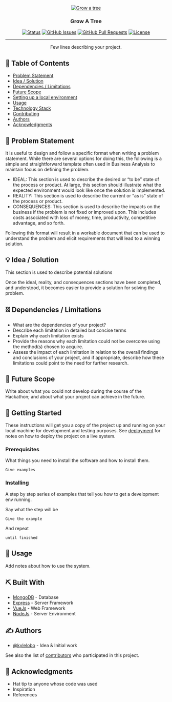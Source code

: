 <p align="center">
  <a href="" rel="noopener">
 <img src="https://i.imgur.com/AZ2iWek.png" alt="Grow a tree"></a>
</p>
<h3 align="center">Grow A Tree</h3>

<div align="center">

  [![Status](https://img.shields.io/badge/status-active-success.svg)]() 
  [![GitHub Issues](https://img.shields.io/github/issues/Svetloslav15/Grow-a-tree.svg)](https://github.com/Svetloslav15/Grow-a-tree/issues)
  [![GitHub Pull Requests](https://img.shields.io/github/issues-pr/Svetloslav15/Grow-a-tree.svg)](https://github.com/Svetloslav15/Grow-a-tree/pulls)
  [![License](https://img.shields.io/badge/license-MIT-blue.svg)](LICENSE.md)

</div>

---

<p align="center"> Few lines describing your project.
    <br> 
</p>

## 📝 Table of Contents
- [Problem Statement](#problem_statement)
- [Idea / Solution](#idea)
- [Dependencies / Limitations](#limitations)
- [Future Scope](#future_scope)
- [Setting up a local environment](#getting_started)
- [Usage](#usage)
- [Technology Stack](#tech_stack)
- [Contributing](../CONTRIBUTING.md)
- [Authors](#authors)
- [Acknowledgments](#acknowledgments)

## 🧐 Problem Statement <a name = "problem_statement"></a>
It is useful to design and follow a specific format when writing a problem statement. While there are several options
for doing this, the following is a simple and straightforward template often used in Business Analysis to maintain
focus on defining the problem.

- IDEAL: This section is used to describe the desired or “to be” state of the process or product. At large, this section 
should illustrate what the expected environment would look like once the solution is implemented.
- REALITY: This section is used to describe the current or “as is” state of the process or product. 
- CONSEQUENCES: This section is used to describe the impacts on the business if the problem is not fixed or improved upon.
This includes costs associated with loss of money, time, productivity, competitive advantage, and so forth.

Following this format will result in a workable document that can be used to understand the problem and elicit
requirements that will lead to a winning solution. 

## 💡 Idea / Solution <a name = "idea"></a>
This section is used to describe potential solutions

Once the ideal, reality, and consequences sections have been 
completed, and understood, it becomes easier to provide a solution for solving the problem.

## ⛓️ Dependencies / Limitations <a name = "limitations"></a>
- What are the dependencies of your project?
- Describe each limitation in detailed but concise terms
- Explain why each limitation exists
- Provide the reasons why each limitation could not be overcome using the method(s) chosen to acquire.
- Assess the impact of each limitation in relation to the overall findings and conclusions of your project, and if 
appropriate, describe how these limitations could point to the need for further research.

## 🚀 Future Scope <a name = "future_scope"></a>
Write about what you could not develop during the course of the Hackathon; and about what your project can achieve 
in the future.

## 🏁 Getting Started <a name = "getting_started"></a>
These instructions will get you a copy of the project up and running on your local machine for development 
and testing purposes. See [deployment](#deployment) for notes on how to deploy the project on a live system.

### Prerequisites

What things you need to install the software and how to install them.

```
Give examples
```

### Installing

A step by step series of examples that tell you how to get a development env running.

Say what the step will be

```
Give the example
```

And repeat

```
until finished
```

## 🎈 Usage <a name="usage"></a>
Add notes about how to use the system.

## ⛏️ Built With <a name = "tech_stack"></a>
- [MongoDB](https://www.mongodb.com/) - Database
- [Express](https://expressjs.com/) - Server Framework
- [VueJs](https://vuejs.org/) - Web Framework
- [NodeJs](https://nodejs.org/en/) - Server Environment

## ✍️ Authors <a name = "authors"></a>
- [@kylelobo](https://github.com/kylelobo) - Idea & Initial work

See also the list of [contributors](https://github.com/kylelobo/The-Documentation-Compendium/contributors) 
who participated in this project.

## 🎉 Acknowledgments <a name = "acknowledgments"></a>
- Hat tip to anyone whose code was used
- Inspiration
- References
